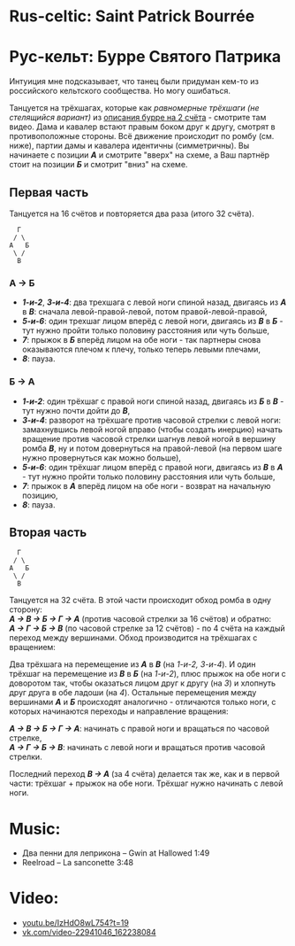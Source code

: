 Rus-celtic: Saint Patrick Bourrée
===================
# Рус-кельт: Бурре Святого Патрика
Интуиция мне подсказывает, что танец были придуман кем-то из российского кельтского сообщества. Но могу ошибаться.

Танцуется на трёхшагах, которые как _равномерные трёхшаги (не стелящийся вариант)_ из [описания бурре на 2 счёта](bourree.md) - смотрите там видео. Дама и кавалер встают правым боком друг к другу, смотрят в противоположные стороны. Всё движение происходит по ромбу (см. ниже), партии дамы и кавалера идентичны (симметричны). Вы начинаете с позиции ___А___ и смотрите "вверх" на схеме, а Ваш партнёр стоит на позиции ___Б___ и смотрит "вниз" на схеме.

## Первая часть
Танцуется на 16 счётов и повторяется два раза (итого 32 счёта).

      Г
     / \
    А   Б
     \ /
      В

### А → Б
- ___1-и-2___, ___3-и-4___: два трехшага с левой ноги спиной назад, двигаясь из ___А___ в ___В___: сначала левой-правой-левой, потом правой-левой-правой,
- ___5-и-6___: один трехшаг лицом вперёд с левой ноги, двигаясь из ___В___ в ___Б___ - тут нужно пройти только половину расстояния или чуть больше,
- ___7___: прыжок в ___Б___ вперёд лицом на обе ноги - так партнеры снова оказываются плечом к плечу, только теперь левыми плечами,
- ___8___: пауза.

### Б → А
- ___1-и-2___: один трёхшаг с правой ноги спиной назад, двигаясь из ___Б___ в ___В___ - тут нужно почти дойти до ___В___,
- ___3-и-4___: разворот на трёхшаге против часовой стрелки с левой ноги: замахнувшись левой ногой вправо (чтобы создать инерцию) начать вращение против часовой стрелки шагнув левой ногой в вершину ромба ___В___, ну и потом довернуться на правой-левой (на первом шаге нужно провернуться как можно больше),
- ___5-и-6___: один трёхшаг лицом вперёд с правой ноги, двигаясь из ___В___ в ___А___ - тут нужно пройти только половину расстояния или чуть больше,
- ___7___: прыжок в ___А___ вперёд лицом на обе ноги - возврат на начальную позицию,
- ___8___: пауза.

## Вторая часть

      Г
     / \
    А   Б
     \ /
      В

Танцуется на 32 счёта. В этой части происходит обход ромба в одну сторону:  
___А → В → Б → Г → А___ (против часовой стрелки за 16 счётов) и обратно:  
___А → Г → Б → В___ (по часовой стрелке за 12 счётов) - по 4 счёта на каждый переход между вершинами. Обход производится на трёхшагах с вращением:

Два трёхшага на перемещение из ___А___ в ___В___ (на _1-и-2, 3-и-4_). И один трёхшаг на перемещение из ___В___ в ___Б___ (на _1-и-2_), плюс прыжок на обе ноги с доворотом так, чтобы оказаться лицом друг к другу (на _3_) и хлопнуть друг друга в обе ладоши (на _4_). Остальные перемещения между вершинами ___А___ и ___Б___ происходят аналогично - отличаются только ноги, с которых начинаются переходы и направление вращения:

___А → В → Б → Г → А___: начинать с правой ноги и вращаться по часовой стрелке,  
___А → Г → Б → В___: начинать с левой ноги и вращаться против часовой стрелки.

Последний переход ___В → А___ (за 4 счёта) делается так же, как и в первой части: трёхшаг + прыжок на обе ноги. Трёхшаг нужно начинать с левой ноги.

Music:
=======
- Два пенни для леприкона – Gwin at Hallowed 1:49
- Reelroad – La sanconette 3:48

Video:
======
- [youtu.be/IzHdO8wL754?t=19](https://youtu.be/IzHdO8wL754?t=19)
- [vk.com/video-22941046_162238084](https://vk.com/video-22941046_162238084)
